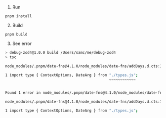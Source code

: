 1. Run

```
pnpm install
```

2. Build

```
pnpm build
```

3. See error

```bash
> debug-zod4@1.0.0 build /Users/samc/me/debug-zod4
> tsc

node_modules/.pnpm/date-fns@4.1.0/node_modules/date-fns/addDays.d.cts:1:46 - error TS1541: Type-only import of an ECMAScript module from a CommonJS module must have a 'resolution-mode' attribute.

1 import type { ContextOptions, DateArg } from "./types.js";
                                               ~~~~~~~~~~~~


Found 1 error in node_modules/.pnpm/date-fns@4.1.0/node_modules/date-fns/addDays.d.cts:1

node_modules/.pnpm/date-fns@4.1.0/node_modules/date-fns/addDays.d.cts:1:46 - error TS1541: Type-only import of an ECMAScript module from a CommonJS module must have a 'resolution-mode' attribute.

1 import type { ContextOptions, DateArg } from "./types.js";
```
